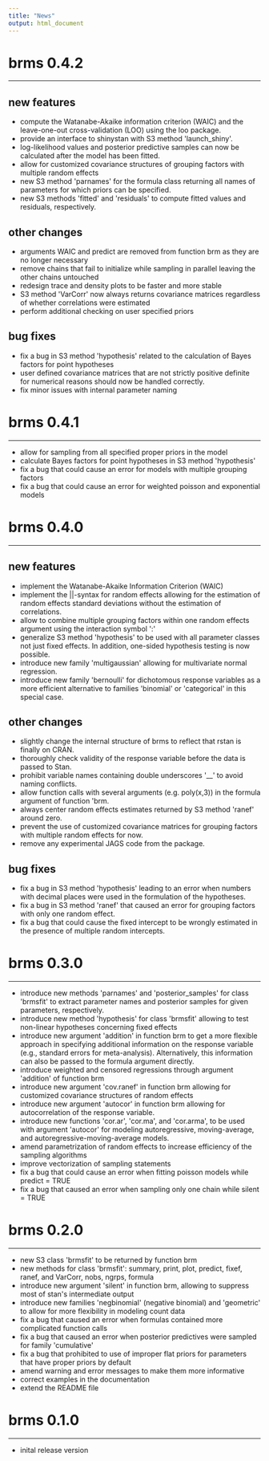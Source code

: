 ```yaml
---
title: "News"
output: html_document
---
```


# brms 0.4.2
----------------------------------------------------------------

## new features
* compute the Watanabe-Akaike information criterion (WAIC) and the leave-one-out cross-validation (LOO) using the loo package.
* provide an interface to shinystan with S3 method 'launch_shiny'.
* log-likelihood values and posterior predictive samples can now be calculated after the model has been fitted. 
* allow for customized covariance structures of grouping factors with multiple random effects
* new S3 method 'parnames' for the formula class returning all names of parameters for which priors can be specified.
* new S3 methods 'fitted' and 'residuals' to compute fitted values and residuals, respectively.

## other changes
* arguments WAIC and predict are removed from function brm as they are no longer necessary
* remove chains that fail to initialize while sampling in parallel leaving the other chains untouched
* redesign trace and density plots to be faster and more stable
* S3 method 'VarCorr' now always returns covariance matrices regardless of whether correlations were estimated
* perform additional checking on user specified priors

## bug fixes
* fix a bug in S3 method 'hypothesis' related to the calculation of Bayes factors for point hypotheses
* user defined covariance matrices that are not strictly positive definite for numerical reasons should now be handled correctly.
* fix minor issues with internal parameter naming

# brms 0.4.1
----------------------------------------------------------------

* allow for sampling from all specified proper priors in the model
* calculate Bayes factors for point hypotheses in S3 method 'hypothesis'
* fix a bug that could cause an error for models with multiple grouping factors
* fix a bug that could cause an error for weighted poisson and exponential models

# brms 0.4.0
----------------------------------------------------------------

## new features
* implement the Watanabe-Akaike Information Criterion (WAIC)
* implement the ||-syntax for random effects allowing for the estimation of random effects standard deviations without the estimation of correlations.
* allow to combine multiple grouping factors within one random effects argument using the interaction symbol ':'
* generalize S3 method 'hypothesis' to be used with all parameter classes not just fixed effects. In addition, one-sided hypothesis testing is now possible.
* introduce new family 'multigaussian' allowing for multivariate normal regression.
* introduce new family 'bernoulli' for dichotomous response variables as a more efficient alternative to families 'binomial' or 'categorical' in this special case.

## other changes
* slightly change the internal structure of brms to reflect that rstan is finally on CRAN.
* thoroughly check validity of the response variable before the data is passed to Stan.
* prohibit variable names containing double underscores '__' to avoid naming conflicts.
* allow function calls with several arguments (e.g. poly(x,3)) in the formula argument of function 'brm.
* always center random effects estimates returned by S3 method 'ranef' around zero.
* prevent the use of customized covariance matrices for grouping factors with multiple random effects for now. 
* remove any experimental JAGS code from the package. 

## bug fixes
* fix a bug in S3 method 'hypothesis' leading to an error when numbers with decimal places were used in the formulation of the hypotheses. 
* fix a bug in S3 method 'ranef' that caused an error for grouping factors with only one random effect.
* fix a bug that could cause the fixed intercept to be wrongly estimated in the presence of multiple random intercepts.

# brms 0.3.0
----------------------------------------------------------------

* introduce new methods 'parnames' and 'posterior_samples' for class 'brmsfit' to extract parameter names and posterior samples for given parameters, respectively.
* introduce new method 'hypothesis' for class 'brmsfit' allowing to test non-linear hypotheses concerning fixed effects
* introduce new argument 'addition' in function brm to get a more flexible approach in specifying additional information on the response variable (e.g., standard errors for meta-analysis). Alternatively, this information can also be passed to the formula argument directly.
* introduce weighted and censored regressions through argument 'addition' of function brm
* introduce new argument 'cov.ranef' in function brm allowing for customized covariance structures of random effects
* introduce new argument 'autocor' in function brm allowing for autocorrelation of the response variable.
* introduce new functions 'cor.ar', 'cor.ma', and 'cor.arma', to be used with argument 'autocor' for modeling autoregressive, moving-average, and autoregressive-moving-average models. 
* amend parametrization of random effects to increase efficiency of the sampling algorithms
* improve vectorization of sampling statements
* fix a bug that could cause an error when fitting poisson models while predict = TRUE
* fix a bug that caused an error when sampling only one chain while silent = TRUE 

# brms 0.2.0
----------------------------------------------------------------

* new S3 class 'brmsfit' to be returned by function brm
* new methods for class 'brmsfit': 
  summary, print, plot, predict, fixef, ranef, and VarCorr, nobs, ngrps, formula
* introduce new argument 'silent' in function brm, allowing to suppress most 
  of stan's intermediate output
* introduce new families 'negbinomial' (negative binomial) and 'geometric' to allow for more flexibility in modeling count data
* fix a bug that caused an error when formulas contained more complicated function calls
* fix a bug that caused an error when posterior predictives were sampled for family 'cumulative'
* fix a bug that prohibited to use of improper flat priors for parameters that have proper priors by default
* amend warning and error messages to make them more informative
* correct examples in the documentation
* extend the README file

# brms 0.1.0 
----------------------------------------------------------------

* inital release version